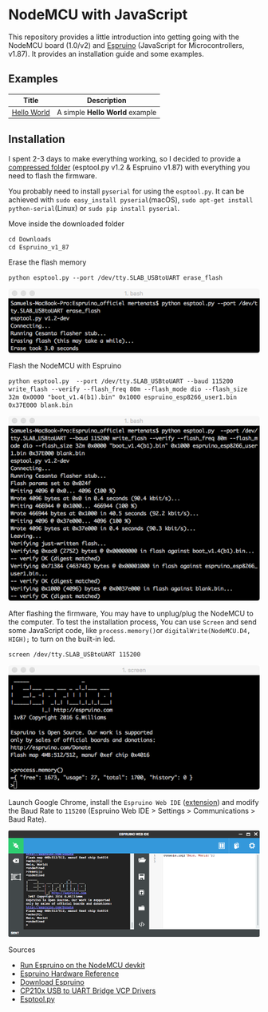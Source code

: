 # NodeMCU with JavaScript
This repository provides a little introduction into getting going with the NodeMCU board (1.0/v2) and [Espruino](http://www.espruino.com) (JavaScript for Microcontrollers, v1.87). It provides an installation guide and some examples.

## Examples
| Title     							              	      | Description        											                              |
|-----------------------------------------------|-----------------------------------------------------------------------|
| [Hello World](01_hello_world.js)     				  | A simple **Hello World** example     					                       	|

## Installation
I spent 2-3 days to make everything working, so I decided to provide a [compressed folder](firmware/Espruino_v1_87) (esptool.py v1.2 & Espruino v1.87) with everything you need to flash the firmware.

You probably need to install `pyserial` for using the `esptool.py`. It can be achieved with `sudo easy_install pyserial`(macOS), `sudo apt-get install python-serial`(Linux) or `sudo pip install pyserial`.

Move inside the downloaded folder
```
cd Downloads
cd Espruino_v1_87
```

Erase the flash memory
```
python esptool.py --port /dev/tty.SLAB_USBtoUART erase_flash
```

![Erase flash](images/erase_flash.png)

Flash the NodeMCU with Espruino
```
python esptool.py  --port /dev/tty.SLAB_USBtoUART --baud 115200 write_flash --verify --flash_freq 80m --flash_mode dio --flash_size 32m 0x0000 "boot_v1.4(b1).bin" 0x1000 espruino_esp8266_user1.bin 0x37E000 blank.bin
```

![Flash firmware](images/flash_firmware.png)

After flashing the firmware, You may have to unplug/plug the NodeMCU to the computer. To test the installation process, You can use `Screen` and send some JavaScript code, like `process.memory()`or `digitalWrite(NodeMCU.D4, HIGH);` to turn on the built-in led.
```
screen /dev/tty.SLAB_USBtoUART 115200
```

![Screen](images/screen_espruino.png)

Launch Google Chrome, install the `Espruino Web IDE` ([extension](https://www.google.ch/url?sa=t&rct=j&q=&esrc=s&source=web&cd=2&cad=rja&uact=8&sqi=2&ved=0ahUKEwiJ-qjbsvjPAhWDnBoKHcnuAfEQFggpMAE&url=https%3A%2F%2Fchrome.google.com%2Fwebstore%2Fdetail%2Fespruino-web-ide%2Fbleoifhkdalbjfbobjackfdifdneehpo&usg=AFQjCNHyNk_XkpLYJ6DNByefI7znAP5lgg&bvm=bv.136593572,d.d2s)) and modify the Baud Rate to `115200` (Espruino Web IDE > Settings > Communications > Baud Rate).

![Espruino Web IDE](images/espruino_web_ide.png)

Sources
- [Run Espruino on the NodeMCU devkit](https://blog.pedesen.de/2016/06/21/run-espruino-on-the-nodemcu-devkit/)
- [Espruino Hardware Reference](http://www.espruino.com/Reference)
- [Download Espruino](http://www.espruino.com/Download)
- [CP210x USB to UART Bridge VCP Drivers](http://www.silabs.com/products/mcu/pages/usbtouartbridgevcpdrivers.aspx)
- [Esptool.py](https://github.com/themadinventor/esptool)
